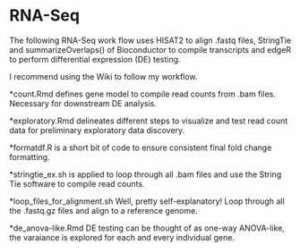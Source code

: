 # RNA-Seq

The following RNA-Seq work flow uses HISAT2 to align .fastq files, StringTie and summarizeOverlaps() of Bioconductor to compile transcripts and edgeR to perform differential expression (DE) testing. 

I recommend using the Wiki to follow my workflow. 

*count.Rmd defines gene model to compile read counts from .bam files. Necessary for downstream DE analysis. 

*exploratory.Rmd delineates different steps to visualize and test read count data for preliminary exploratory data discovery.

*formatdf.R is a short bit of code to ensure consistent final fold change formatting. 

*stringtie_ex.sh is applied to loop through all .bam files and use the String Tie software to compile read counts.

*loop_files_for_alignment.sh Well, pretty self-explanatory! Loop through all the .fastq.gz files and align to a reference genome.

*de_anova-like.Rmd DE testing can be thought of as one-way ANOVA-like, the varaiance is explored for each and every individual gene.
